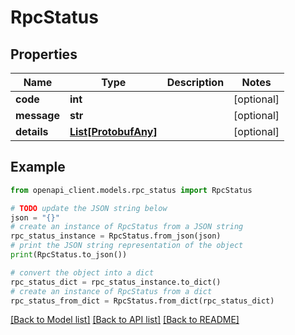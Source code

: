 # RpcStatus


## Properties

Name | Type | Description | Notes
------------ | ------------- | ------------- | -------------
**code** | **int** |  | [optional] 
**message** | **str** |  | [optional] 
**details** | [**List[ProtobufAny]**](ProtobufAny.md) |  | [optional] 

## Example

```python
from openapi_client.models.rpc_status import RpcStatus

# TODO update the JSON string below
json = "{}"
# create an instance of RpcStatus from a JSON string
rpc_status_instance = RpcStatus.from_json(json)
# print the JSON string representation of the object
print(RpcStatus.to_json())

# convert the object into a dict
rpc_status_dict = rpc_status_instance.to_dict()
# create an instance of RpcStatus from a dict
rpc_status_from_dict = RpcStatus.from_dict(rpc_status_dict)
```
[[Back to Model list]](../README.md#documentation-for-models) [[Back to API list]](../README.md#documentation-for-api-endpoints) [[Back to README]](../README.md)


